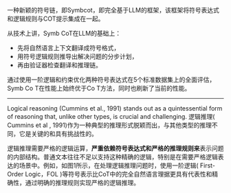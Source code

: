 一种新颖的符号链，即Symbcot，即完全基于LLM的框架，该框架将符号表达式和逻辑规则与COT提示集成在一起。

从技术上讲，Symb CoT在LLM的基础上：
- 先将自然语言上下文翻译成符号格式，
- 用符号逻辑规则推导出解决问题的分步计划，
- 再由验证器检查翻译和推理链。

通过使用一阶逻辑和约束优化两种符号表达式在5个标准数据集上的全面评估，Symb Co T在性能上始终优于Co T方法，同时也刷新了当前的性能。

---
Logical reasoning (Cummins et al., 1991) stands out as a quintessential form of reasoning that, unlike other types, is crucial and challenging. 逻辑推理( Cummins et al , 1991)作为一种典型的推理形式脱颖而出，与其他类型的推理不同，它是关键的和具有挑战性的。

逻辑推理需要严格的逻辑运算，**严重依赖符号表达式和严格的推理规则来**表示问题的内部结构。普通文本往往不足以支持这种精确的逻辑，特别是在需要严格逻辑表达的场景中。例如，如图1所示，在处理逻辑推理问题时，使用一阶逻辑( First-Order Logic，FOL )等符号表示比CoT中的完全自然语言理据更具有代表性和精确性，通过明确的推理规则实现严格的逻辑推理。

